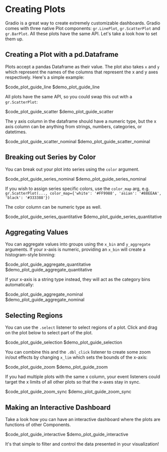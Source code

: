 # Creating Plots

Gradio is a great way to create extremely customizable dashboards. Gradio comes with three native Plot components: `gr.LinePlot`, `gr.ScatterPlot` and `gr.BarPlot`. All these plots have the same API. Let's take a look how to set them up.

## Creating a Plot with a pd.Dataframe

Plots accept a pandas Dataframe as their value. The plot also takes `x` and `y` which represent the names of the columns that represent the x and y axes respectively. Here's a simple example:

$code_plot_guide_line
$demo_plot_guide_line

All plots have the same API, so you could swap this out with a `gr.ScatterPlot`:

$code_plot_guide_scatter
$demo_plot_guide_scatter

The y axis column in the dataframe should have a numeric type, but the x axis column can be anything from strings, numbers, categories, or datetimes.

$code_plot_guide_scatter_nominal
$demo_plot_guide_scatter_nominal

## Breaking out Series by Color

You can break out your plot into series using the `color` argument.

$code_plot_guide_series_nominal
$demo_plot_guide_series_nominal

If you wish to assign series specific colors, use the `color_map` arg, e.g. `gr.ScatterPlot(..., color_map={'white': '#FF9988', 'asian': '#88EEAA', 'black': '#333388'})`

The color column can be numeric type as well.

$code_plot_guide_series_quantitative
$demo_plot_guide_series_quantitative

## Aggregating Values

You can aggregate values into groups using the `x_bin` and `y_aggregate` arguments. If your x-axis is numeric, providing an `x_bin` will create a histogram-style binning:

$code_plot_guide_aggregate_quantitative
$demo_plot_guide_aggregate_quantitative

If your x-axis is a string type instead, they will act as the category bins automatically:

$code_plot_guide_aggregate_nominal
$demo_plot_guide_aggregate_nominal

## Selecting Regions

You can use the `.select` listener to select regions of a plot. Click and drag on the plot below to select part of the plot.

$code_plot_guide_selection
$demo_plot_guide_selection

You can combine this and the `.dbl_click` listener to create some zoom in/out effects by changing `x_lim` which sets the bounds of the x-axis:

$code_plot_guide_zoom
$demo_plot_guide_zoom

If you had multiple plots with the same x column, your event listeners could target the x limits of all other plots so that the x-axes stay in sync.

$code_plot_guide_zoom_sync
$demo_plot_guide_zoom_sync

## Making an Interactive Dashboard

Take a look how you can have an interactive dashboard where the plots are functions of other Components.

$code_plot_guide_interactive
$demo_plot_guide_interactive

It's that simple to filter and control the data presented in your visualization!